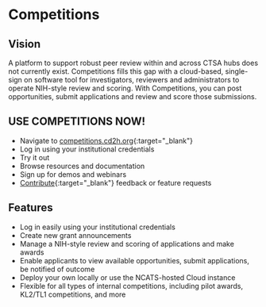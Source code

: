 # Competitions

## Vision

A platform to support robust peer review within and across CTSA hubs does not currently exist. Competitions fills this gap with a cloud-based, single-sign on software tool for investigators, reviewers and administrators to operate NIH-style review and scoring. With Competitions, you can post opportunities, submit applications and review and score those submissions.

## USE COMPETITIONS NOW!

* Navigate to [competitions.cd2h.org](https://competitions.cd2h.org){:target="_blank"}
* Log in using your institutional credentials
* Try it out 
* Browse resources and documentation
* Sign up for demos and webinars 
* [Contribute](https://github.com/data2health/competitions-project/issues){:target="_blank"} feedback or feature requests

## Features

* Log in easily using your institutional credentials
* Create new grant announcements
* Manage a NIH-style review and scoring of applications and make awards
* Enable applicants to view available opportunities, submit applications, be notified of outcome
* Deploy your own locally or use the NCATS-hosted Cloud instance
* Flexible for all types of internal competitions, including pilot awards, KL2/TL1 competitions, and more


